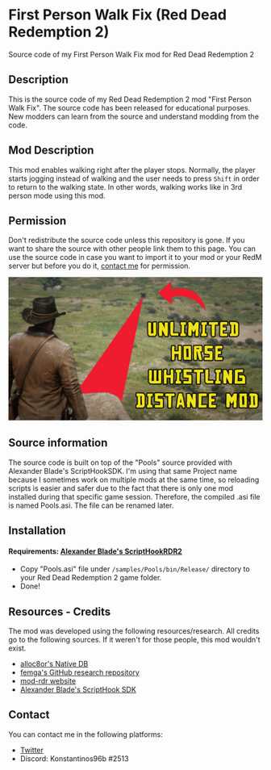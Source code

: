 # First Person Walk Fix (Red Dead Redemption 2)
Source code of my First Person Walk Fix mod for Red Dead Redemption 2

## Description
This is the source code of my Red Dead Redemption 2 mod "First Person Walk Fix". The source code has been released for educational purposes. New modders can learn from the source and understand modding from the code.

## Mod Description
This mod enables walking right after the player stops. Normally, the player starts jogging instead of walking and the user needs to press `Shift` in order to return to the walking state. In other words, walking works like in 3rd person mode using this mod.

## Permission
Don't redistribute the source code unless this repository is gone. If you want to share the source with other people link them to this page. You can use the source code in case you want to import it to your mod or your RedM server but before you do it, [contact me](https://github.com/KonstantinosTourtsakis/Unlimited-Horse-Whistling-Distance-RDR2#contact) for permission.

![thumbIMG](https://raw.githubusercontent.com/KonstantinosTourtsakis/Unlimited-Horse-Whistling-Distance-RDR2/main/screens/Unlimited%20horse%20whistling%20range.png)

## Source information
The source code is built on top of the "Pools" source provided with Alexander Blade's ScriptHookSDK. I'm using that same Project name because I sometimes work on multiple mods at the same time, so reloading scripts is easier and safer due to the fact that there is only one mod installed during that specific game session. Therefore, the compiled .asi file is named Pools.asi. The file can be renamed later.

## Installation
#### Requirements: [Alexander Blade's ScriptHookRDR2](http://www.dev-c.com/rdr2/scripthookrdr2/)
- Copy "Pools.asi" file under `/samples/Pools/bin/Release/` directory to your Red Dead Redemption 2 game folder.
- Done!

## Resources - Credits
The mod was developed using the following resources/research. All credits go to the following sources. If it weren't for those people, this mod wouldn't exist.

- [alloc8or's Native DB](https://alloc8or.re/rdr3/nativedb/)
- [femga's GitHub research repository](https://github.com/femga/rdr3_discoveries)
- [mod-rdr website](https://www.mod-rdr.com/)
- [Alexander Blade's ScriptHook SDK](http://www.dev-c.com/rdr2/scripthookrdr2/)

## Contact
You can contact me in the following platforms:
- [Twitter](https://twitter.com/konstantinos96b)
- Discord: Konstantinos96b #2513
